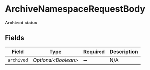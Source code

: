 # ArchiveNamespaceRequestBody

Archived status


## Fields

| Field                | Type                 | Required             | Description          |
| -------------------- | -------------------- | -------------------- | -------------------- |
| `archived`           | *Optional\<Boolean>* | :heavy_minus_sign:   | N/A                  |